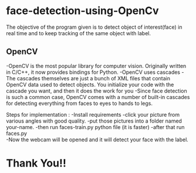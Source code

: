 # face-detection-using-OpenCv

The objective of the program given is to detect object of interest(face) in real time and to keep tracking of the same object with label.

## OpenCV

-OpenCV is the most popular library for computer vision. Originally written in C/C++, it now provides bindings for Python.
-OpenCV uses cascades
-The cascades themselves are just a bunch of XML files that contain OpenCV data used to detect objects. You initialize your code with the cascade you want, and then it does the work for you
-Since face detection is such a common case, OpenCV comes with a number of built-in cascades for detecting everything from faces to eyes to hands to legs.

Steps for implementation :
 -Install requirements
 -click your picture from various angles with good quality.
 -put those pictures into a folder named your-name.
 -then run faces-train.py python file (it is faster)
 -after that run faces.py  
 -Now the webcam will be opened and it will detect your face with the label.
 
 # Thank You!!
